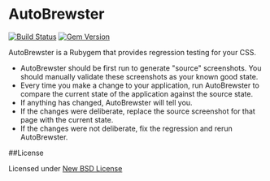 # AutoBrewster

[![Build Status](https://travis-ci.org/madebymade/autobrewster.png?branch=master)](https://travis-ci.org/madebymade/autobrewster)
[![Gem Version](https://badge.fury.io/rb/autobrewster.png)](http://badge.fury.io/rb/autobrewster)

AutoBrewster is a Rubygem that provides regression testing for your CSS.

* AutoBrewster should be first run to generate "source" screenshots. You should manually validate these screenshots as your known good state.
* Every time you make a change to your application, run AutoBrewster to compare the current state of the application against the source state.
* If anything has changed, AutoBrewster will tell you.
* If the changes were deliberate, replace the source screenshot for that page with the current state.
* If the changes were not deliberate, fix the regression and rerun AutoBrewster.

##License

Licensed under [New BSD License](http://opensource.org/licenses/BSD-3-Clause)